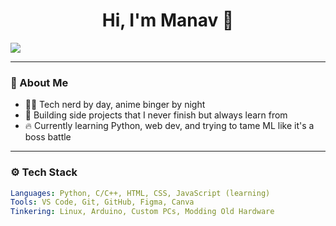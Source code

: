 <h1 align="center">Hi, I'm Manav 👋</h1>

<img src="https://readme-typing-svg.herokuapp.com?font=JetBrains+Mono&pause=1000&color=00FFAA&center=true&vCenter=true&width=435&lines=Computer+Engineering+Student;Code+%2B+Anime+%2B+Tech+DIY;Learning+Python%2C+Web+Dev%2C+ML" />

---

### 🧠 About Me
- 🧑‍💻 Tech nerd by day, anime binger by night
- 🧪 Building side projects that I never finish but always learn from
- 🔥 Currently learning Python, web dev, and trying to tame ML like it's a boss battle

---

### ⚙️ Tech Stack
```yaml
Languages: Python, C/C++, HTML, CSS, JavaScript (learning)
Tools: VS Code, Git, GitHub, Figma, Canva
Tinkering: Linux, Arduino, Custom PCs, Modding Old Hardware
